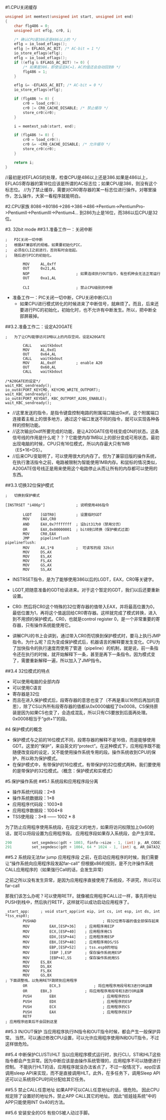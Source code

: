 #1.CPU关闭缓存

```cpp
unsigned int memtest(unsigned int start, unsigned int end)
{
    char flg486 = 0;
    unsigned int eflg, cr0, i;

    /* 确认CPU是386还是486以上的 */
    eflg = io_load_eflags();
    eflg |= EFLAGS_AC_BIT; /* AC-bit = 1 */
    io_store_eflags(eflg);
    eflg = io_load_eflags();
    if ((eflg & EFLAGS_AC_BIT) != 0) {
        /* 如果是386，即使设定AC=1，AC的值还会自动回到0 */
        flg486 = 1;
    }

    eflg &= ~EFLAGS_AC_BIT; /* AC-bit = 0 */
    io_store_eflags(eflg);

    if (flg486 != 0) {
        cr0 = load_cr0();
        cr0 |= CR0_CACHE_DISABLE; /* 禁止缓存 */
        store_cr0(cr0);
    }

    i = memtest_sub(start, end);

    if (flg486 != 0) {
        cr0 = load_cr0();
        cr0 &= ~CR0_CACHE_DISABLE; /* 允许缓存 */
        store_cr0(cr0);
    }

    return i;
}
```

//最初是对EFLAGS的处理，检查CPU是486以上还是386.如果是486以上，EFLAGS寄存器的第18位应该是所谓的AC标志位；如果CPU是386，则没有这个标志位。
//为了禁止缓存，需要对CR0寄存器的某一标志位进行操作。对哪里操作，怎么操作，大家一看程序就能明白。


#2.CPU家族
8086->80186->286->386->486->Pentium->PentiumPro->PentiumII->PentiumIII->Pentium4...
到286为止是16位，而386以后CPU是32位。

#3. 32bit mode
##3.1.准备工作一：关闭中断

```
;   PIC关闭一切中断
;   根据AT兼容机的规格，如果要初始化PIC，
;   必须在CLI之前进行，否则有时会挂起。
;   随后进行PIC的初始化。

        MOV     AL,0xff
        OUT     0x21,AL
        NOP                     ; 如果连续执行OUT指令，有些机种会无法正常运行
        OUT     0xa1,AL

        CLI                     ; 禁止CPU级别的中断

```
* 准备工作一：PIC关闭一切中断，CPU关闭中断(CLI)
	* 如果CPU进行模式转化的时候进来了中断信号，就麻烦了。而且，后来还要进行PIC的初始化，初始化时，也不允许有中断发生。所以，把中断全部屏蔽掉。

##3.2.准备工作二：设定A20GATE

```
;   为了让CPU能够访问1MB以上的内存空间，设定A20GATE

        CALL    waitkbdout
        MOV     AL,0xd1
        OUT     0x64,AL
        CALL    waitkbdout
        MOV     AL,0xdf         ; enable A20
        OUT     0x60,AL
        CALL    waitkbdout

/*A20GATE的设定*/
wait_KBC_sendready();
io_out8(PORT_KEYCMD, KEYCMD_WRITE_OUTPORT);
wait_KBC_sendready();
io_out8(PORT_KEYDAT, KBC_OUTPORT_A20G_ENABLE);
wait_KBC_sendready();
```


* //这里发送的指令，是指令键盘控制电路的附属端口输出0xdf。这个附属端口连接着主板上的很多地方，通过这个端口发送不同的指令，就可以实现各种各样的控制功能。
* //这次输出0xdf所要完成的功能，是让A20GATE信号线变成ON的状态。这条信号线的作用是什么呢？？？它能使内存1MB以上的部分变成可用状态。最初出现电脑的时候，CPU只有16位模式，所以内存最大只有1MB（ES*16+DS）。
* //后来CPU变聪明了，可以使用很大的内存了。但为了兼容旧版的操作系统，在执行激活指令之前，电路被限制为智能使用1MB内存。和鼠标的情况类似，A20GATE信号线正是用来使用这个电路停止从而让所有的内存都可以使用的东西。


##3.3.切换32位保护模式
```
;   切换到保护模式

[INSTRSET "i486p"]              ; 说明使用486指令

        LGDT    [GDTR0]         ; 设置临时GDT
        MOV     EAX,CR0
        AND     EAX,0x7fffffff  ; 设bit31为0（禁用分页）
        OR      EAX,0x00000001  ; bit0到1转换（保护模式过渡）
        MOV     CR0,EAX
        JMP     pipelineflush
pipelineflush:
        MOV     AX,1*8          ;  可读写的段 32bit
        MOV     DS,AX
        MOV     ES,AX
        MOV     FS,AX
        MOV     GS,AX
        MOV     SS,AX
```

* INSTRSET指令，是为了能够使用386以后的LGDT，EAX，CR0等关键字。
*  LGDT,把随意准备的GDT给读进来。对于这个暂定的GDT，我们以后还要重新设置。
* CR0: 然后将CR0这个特殊的32位寄存器的值带入EAX，并将最高位置为0，最低位置为1，再将这个值返回给CR0寄存器。这样就完成了模式转换，进入到不用颁的保护模式。CR0，也就是control register 0，是一个非常重要的寄存器，只有操作系统能使用它。

* 讲解CPU的书上会讲到，通过带入CR0而切换到保护模式时，要马上执行JMP指令。为什么呢？应为变成保护模式后，机器语言的解释要发生变化。CPU为了加快指令的执行速度而使用了管道（pipeline）的机制，就是说，前一条指令还在执行的时候，就开始解释下一条，甚至是再下一条指令。因为模式变了，需要重新解释一遍，所以加入了JMP指令。


##3.4 32位模式的特点
* 可以使用电脑的全部内存
* 可以使用C语言
* 寄存器是32位
* 而且在进入保护模式后，段寄存器的意思也变了（不再是乘以16然后再加的意思），除了CS以外所有段寄存器的值都从0x0000编程了0x0008。CS保持原装是因为如果CS也变了，会造成混乱，所以只有CS要放到后面再处理。0x0008相当于“gdt+1”的段。

#4 保护模式的概念
*  保护模式与之前的16位模式不同，段寄存器的解释不是16倍，而是能够使用GDT。这里的“保护”，来自英文的“protect”。在这种模式下，应用程序既不能随便改变段的设定，又不能使用操作系统专用的段。操作系统收到CPU的保护，所以称为保护模式。
*  在保护模式中，有带保护的16位模式，有带保护的32位模式两种。我们要使用的是带保护的32位模式。（概念：保护模式和实模式）

#5.保护操作系统
##5.1 系统段和应用程序段分离
* 操作系统代码段：2*8
* 操作系统数据段：1*8
* 应用程序代码段：1003*8
* 应用程序数据段：1004*8
* TSS使用段：3*8 —— 1002 * 8

为了防止应用程序使用系统段，在段定义的地方，如果将访问权限加上0x60的话，就可以将段设置为应用程序段。
应用程序段如果存入系统段，会产生异常。

```cpp
290         set_segmdesc(gdt + 1003, finfo->size - 1, (int) p, AR_CODE32_ER + 0x60);
291         set_segmdesc(gdt + 1004, 64 * 1024 - 1, (int) q, AR_DATA32_RW + 0x60);
```
##5.2 系统段无法far jump 应用程序段
之前，在启动应用程序的时候，我们需要让“操作系统向应用程序段发起far-call”
但根据x86的规则，是不允许操作系统CALL应用程序的（如果强行Call的话，会发生异常）

之前之所以没有发生异常，是因为应用程序直接使用了系统段，不讲究，所以可以far-call

那我们该怎么办呢？可以使用RETF。就像被应用程序CALL过一样，事先将地址PUSH到栈中，然后执行RETF，这样就可以成功启动应用程序了。

```
_start_app:     ; void start_app(int eip, int cs, int esp, int ds, int *tss_esp0);
        PUSHAD                              ; 将32位寄存器的值全部保存起来
        MOV         EAX,[ESP+36]    ; 应用程序用EIP
        MOV         ECX,[ESP+40]    ; 应用程序用CS
        MOV         EDX,[ESP+44]    ; 应用程序用ESP
        MOV         EBX,[ESP+48]    ; 应用程序用DS/SS
        MOV         EBP,[ESP+52]    ; tss.esp0的地址
        MOV         [EBP ],ESP      ; 保存操作系统用ESP
        MOV         [EBP+4],SS      ; 保存操作系统用SS
        MOV     ES,BX
        MOV     DS,BX
        MOV     FS,BX
        MOV     GS,BX
; 下面调整栈，以免用RETF跳转到应用程序
        OR          ECX,3               ; 将应用程序用段号和3进行OR运算
        OR      EBX,3               ; 将应用程序用段号和3进行OR运算
        PUSH        EBX                     ; 应用程序的SS
        PUSH        EDX                     ; 应用程序的ESP
        PUSH        ECX                     ; 应用程序的CS
        PUSH        EAX                     ; 应用程序的EIP
        RETF
; 应用程序结束后不会回到这里
```
##5.3 IN/OUT保护
当应用程序执行IN指令和OUT指令时候，都会产生一般保护异常。
当然，可以通过修改CPU设置，可以允许应用程序使用IN和OUT指令，不过这样很危险。

##5.4 中断保护CLI/STI/HLT
当以应用程序模式运行时，执行CLI，STI和HLT这些指令都会产生异常。因为中断应该是由操作系统管理的，应用程序不可以随便进行控制。
不能执行HLT的话，应用程序就没办法省点了，不过一般情况下，app应该调用sleep API来实现，而不是直接调用HLT。此外，在多任务下，调用Sleep API还可以让系统将CPU时间分配给其它任务。

##5.5 禁止CALL任意地址
如果APP可以CALL任意地址的话，很危险。
因此CPU规定除了设置好的地址外，禁止APP CALL其它的地址。
因此“纸娃娃系统”中的APP只能使用INT 0x40的方法。

##5.6 安装安全的OS
有些OS被人动过手脚。

